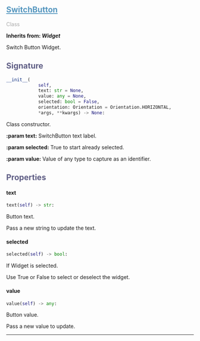 

## <h2 style="color: #5697bf;"><u>SwitchButton</u></h2>

<span style="color: #AAA;">Class</span>

**Inherits from: _Widget_**

Switch Button Widget.


### <h2 style="color: #5e5d84;">Signature</h2>

```python
__init__(
            self,
            text: str = None,
            value: any = None,
            selected: bool = False,
            orientation: Orientation = Orientation.HORIZONTAL,
            *args, **kwargs) -> None:
```

Class constructor.
  
  
**:param text:** SwitchButton text label.
  
**:param selected:** True to start already selected.
  
**:param value:** Value of any type to capture as an identifier.
  


### <h2 style="color: #5e5d84;">Properties</h2>


#### text

```python
text(self) -> str:
```

Button text.
  
  Pass a new string to update the text.
  

#### selected

```python
selected(self) -> bool:
```

If Widget is selected.

  Use True or False to select or deselect the widget.
  

#### value

```python
value(self) -> any:
```

Button value.
  
  Pass a new value to update.
  


---